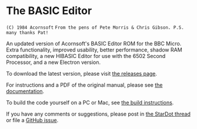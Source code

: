 # The BASIC Editor

`(C) 1984 Acornsoft`
`From the pens of Pete Morris & Chris Gibson. P.S. many thanks Pat!`

An updated version of Acornsoft's BASIC Editor ROM for the BBC Micro.
Extra functionality, improved usability, better performance, shadow
RAM compatibility, a new HIBASIC Editor for use with the 6502 Second
Processor, and a new Electron version.

To download the latest version, please visit [the releases page](
https://github.com/tom-seddon/basic_editor/releases/latest).

For instructions and a PDF of the original manual, please see [the documentation](./docs/doc.md).

To build the code yourself on a PC or Mac, see [the build
instructions](./docs/build.md).

If you have any comments or suggestions, please post in [the StarDot
thread](https://www.stardot.org.uk/forums/viewtopic.php?t=9377) or
file a [GitHub
issue](https://github.com/tom-seddon/basic_editor/issues).
